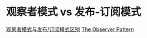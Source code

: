 # 观察者模式 vs 发布-订阅模式

[观察者模式与发布/订阅模式区别](https://www.cnblogs.com/lovesong/p/5272752.html)
[The Observer Pattern](https://addyosmani.com/resources/essentialjsdesignpatterns/book/#observerpatternjavascript)